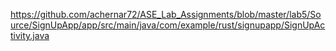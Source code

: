 https://github.com/achernar72/ASE_Lab_Assignments/blob/master/lab5/Source/SignUpApp/app/src/main/java/com/example/rust/signupapp/SignUpActivity.java
